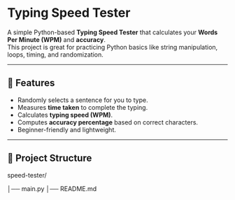 # Typing Speed Tester

A simple Python-based **Typing Speed Tester** that calculates your **Words Per Minute (WPM)** and **accuracy**.  
This project is great for practicing Python basics like string manipulation, loops, timing, and randomization.

---

## 🚀 Features
- Randomly selects a sentence for you to type.
- Measures **time taken** to complete the typing.
- Calculates **typing speed (WPM)**.
- Computes **accuracy percentage** based on correct characters.
- Beginner-friendly and lightweight.

---

## 📂 Project Structure
speed-tester/

│── main.py
│── README.md
